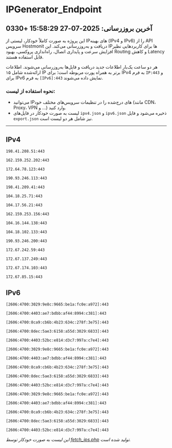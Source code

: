 # IPGenerator_Endpoint

## آخرین بروزرسانی: 2025-07-27 15:58:29 +0330

این پروژه به صورت کاملاً خودکار، لیستی از IPهای بهینه (IPv4 و IPv6) را از API سرویس Hostmonit دریافت و به‌روزرسانی می‌کند. این IPها برای کاربردهایی نظیر افزایش سرعت و پایداری اتصال، راه‌اندازی پروکسی، بهبود Routing و کاهش Latency قابل استفاده هستند.

هر دو ساعت یک‌بار اطلاعات جدید دریافت و فایل‌ها به‌روزرسانی می‌شوند. اطلاعات ارائه‌شده شامل ۱۵ IP برتر به همراه پورت مربوطه است؛ برای IPv4 به فرم `IP:443` و برای IPv6 به فرم `[IPv6]:443` نمایش داده می‌شوند.

### نحوه استفاده از لیست:
- می‌توانید IPهای درج‌شده را در تنظیمات سرویس‌های مختلف خود (مانند CDN، Proxy، VPN و ...) وارد کنید.
- لیست به صورت خودکار در فایل‌های `ipv4.json` و `ipv6.json` ذخیره می‌شود و فایل `export.json` نیز شامل هر دو لیست است.

---

## IPv4
```
198.41.208.51:443
```
```
162.159.252.202:443
```
```
172.64.78.123:443
```
```
190.93.246.113:443
```
```
198.41.209.41:443
```
```
104.18.25.71:443
```
```
104.17.56.21:443
```
```
162.159.253.156:443
```
```
104.16.144.138:443
```
```
104.18.102.133:443
```
```
190.93.246.200:443
```
```
172.67.242.59:443
```
```
172.67.137.249:443
```
```
172.67.174.103:443
```
```
172.67.85.15:443
```

## IPv6
```
[2606:4700:3029:9e8c:9665:be1a:fc0e:a972]:443
```
```
[2606:4700:4403:ae7:bdbb:af44:8994:c381]:443
```
```
[2606:4700:8ca9:cb6b:4b23:634c:278f:3e75]:443
```
```
[2606:4700:8dec:5ae3:6158:a55d:3029:6833]:443
```
```
[2606:4700:4403:52bc:e814:d3c7:997a:c7e4]:443
```
```
[2606:4700:3029:9e8c:9665:be1a:fc0e:a972]:443
```
```
[2606:4700:4403:ae7:bdbb:af44:8994:c381]:443
```
```
[2606:4700:8ca9:cb6b:4b23:634c:278f:3e75]:443
```
```
[2606:4700:8dec:5ae3:6158:a55d:3029:6833]:443
```
```
[2606:4700:4403:52bc:e814:d3c7:997a:c7e4]:443
```
```
[2606:4700:3029:9e8c:9665:be1a:fc0e:a972]:443
```
```
[2606:4700:4403:ae7:bdbb:af44:8994:c381]:443
```
```
[2606:4700:8ca9:cb6b:4b23:634c:278f:3e75]:443
```
```
[2606:4700:8dec:5ae3:6158:a55d:3029:6833]:443
```
```
[2606:4700:4403:52bc:e814:d3c7:997a:c7e4]:443
```

*این لیست به صورت خودکار توسط [fetch_ips.php](scripts/fetch_ips.php) تولید شده است.*
